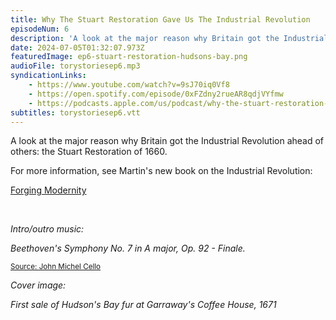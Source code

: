 ```yaml
---
title: Why The Stuart Restoration Gave Us The Industrial Revolution
episodeNum: 6
description: 'A look at the major reason why Britain got the Industrial Revolution ahead of others: the Stuart Restoration of 1660.'
date: 2024-07-05T01:32:07.973Z
featuredImage: ep6-stuart-restoration-hudsons-bay.png
audioFile: torystoriesep6.mp3
syndicationLinks:
    - https://www.youtube.com/watch?v=9sJ70iq0Vf8
    - https://open.spotify.com/episode/0xFZdny2rueAR8qdjVYfmw
    - https://podcasts.apple.com/us/podcast/why-the-stuart-restoration-gave-us-the/id1604954812?i=1000661287987
subtitles: torystoriesep6.vtt
---
```


A look at the major reason why Britain got the Industrial Revolution ahead of others: the Stuart Restoration of 1660.

For more information, see Martin's new book on the Industrial Revolution:

[Forging Modernity](https://www.forgingmodernity.com/)

<br>

_Intro/outro music:_

_Beethoven's Symphony No. 7 in A major, Op. 92 - Finale._

<sup>[Source: John Michel Cello](https://commons.wikimedia.org/wiki/File:JOHN_MICHEL_CELLO-BEETHOVEN_SYMPHONY_7_Finale.ogg)</sup>

_Cover image:_

_First sale of Hudson's Bay fur at Garraway's Coffee House, 1671_
